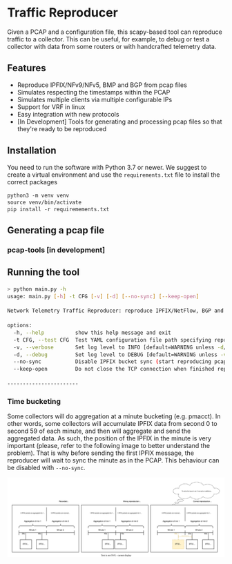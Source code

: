 # Traffic Reproducer

Given a PCAP and a configuration file, this scapy-based tool can reproduce traffic to a collector. This can be useful, for example, to debug or test a collector with data from some routers or with handcrafted telemetry data.

## Features

- Reproduce IPFIX/NFv9/NFv5, BMP and BGP from pcap files
- Simulates respecting the timestamps within the PCAP
- Simulates multiple clients via multiple configurable IPs
- Support for VRF in linux
- Easy integration with new protocols
- [In Development] Tools for generating and processing pcap files so that they're ready to be reproduced

## Installation

You need to run the software with Python 3.7 or newer. We suggest to create a virtual environment and use the `requirements.txt` file to install the correct packages
```
python3 -m venv venv
source venv/bin/activate
pip install -r requiremements.txt
```

## Generating a pcap file

### pcap-tools [in development]


## Running the tool

```sh
> python main.py -h
usage: main.py [-h] -t CFG [-v] [-d] [--no-sync] [--keep-open]

Network Telemetry Traffic Reproducer: reproduce IPFIX/NetFlow, BGP and BMP Traffic based on pcap file.

options:
  -h, --help          show this help message and exit
  -t CFG, --test CFG  Test YAML configuration file path specifying repro and collector IPs and other reproduction parameters (see examples folder).
  -v, --verbose       Set log level to INFO [default=WARNING unless -d/--debug flag is used].
  -d, --debug         Set log level to DEBUG [default=WARNING unless -v/--verbose flag is used].
  --no-sync           Disable IPFIX bucket sync (start reproducing pcap right away without waiting the next full minute).
  --keep-open         Do not close the TCP connection when finished replaying pcap [default=False].

-----------------------
```

### Time bucketing

Some collectors will do aggregation at a minute bucketing (e.g. pmacct). In other words, some collectors will accumulate IPFIX data from second 0 to second 59 of each minute, and then will aggregate and send the aggregated data. As such, the position of the IPFIX in the minute is very important (please, refer to the following image to better understand the problem). That is why before sending the first IPFIX message, the reproducer will wait to sync the minute as in the PCAP. This behaviour can be disabled with `--no-sync`.

![](./docs/img/aggregation-explanation.svg)
